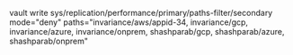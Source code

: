 vault write sys/replication/performance/primary/paths-filter/secondary  \
    mode="deny" paths="invariance/aws/appid-34, invariance/gcp, invariance/azure, invariance/onprem, shashparab/gcp, shashparab/azure, shashparab/onprem"
